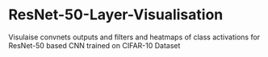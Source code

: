 # ResNet-50-Layer-Visualisation
Visulaise convnets outputs and filters and heatmaps of class activations for ResNet-50 based CNN trained on CIFAR-10 Dataset
